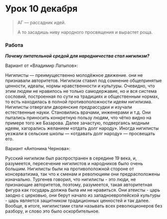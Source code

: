 # Урок 10 декабря

> АГ — рассадник идей.
>
> А то засадишь ниву народного просвящения и вырастет роща.

### Работа
_**Почему питательной средой для народничества стал нигилизм?**_

Вариант от «Владимир Латыпов»:

Нигилисты — преимущественно молодёжное движение. они не признавали авторитетов. 
Нигилизм ставил под сомнение общепринятые ценности, идеалы, нормы нравственности и культуры.
Очевидно, что этим людям не нравилось не только самодержавие, но и вся система сословий, 
построенная по сути на традициях и общественным нормах, то есть находилась
в полной противоположности идеям нигилизма.
Нигилисты отвергали дворянские предрассудки и 
изучали естественные науки. Становились врачами, инженерами и т.д.
Они пытались приносить конкретную пользу людям, что чётко видно на примере того же Базарова.
Далее зачастую, подвергаясь модным идеям, хагорались желанием «отдать долг народу».
Иногда нигилисты уезжали в сельские школы — «отдавать долг народу» — просвещать его.

Вариант «Антонина Чернова»:

Русский нигилизм был распространен в середине 19 века, и, разумеется, 
пересечение нигилистов и народников было очень большим.
Нигилисты были на противоположной стороне от консерватизма, 
так что к сменам и революциям они предрасположены изначально. 
Тургенев говорил, что нигилисты - это люди, не признающие авторитетов, 
поэтому, разумеется, такая авторитетная фигура как государь должна была им не нравиться.
Они атеисты - царь заодно с церковью, они берут начало из западноевропейской культуры - 
царь является защитником традиционных ценностей и так далее.
Вообще, в итоге, нигилистами стали называть всех революционеров без разбору,
и слово это было оскорбительное.
